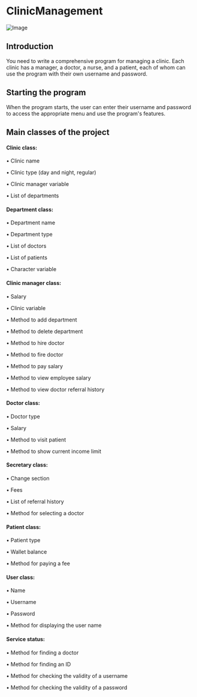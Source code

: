 # ClinicManagement

![Image](https://github.com/user-attachments/assets/fa4d87f1-0d3b-4974-a571-50b134f56ab6)

## Introduction
You need to write a comprehensive program for managing a clinic. Each clinic has a manager, a doctor, a nurse, and a patient, each of whom can use the program with their own username and password.

## Starting the program

When the program starts, the user can enter their username and password to access the appropriate menu and use the program's features.

## Main classes of the project

#### Clinic class:

• Clinic name

• Clinic type (day and night, regular)

• Clinic manager variable

• List of departments

#### Department class:

• Department name

• Department type

• List of doctors

• List of patients

• Character variable

#### Clinic manager class:

• Salary

• Clinic variable

• Method to add department

• Method to delete department

• Method to hire doctor

• Method to fire doctor

• Method to pay salary

• Method to view employee salary

• Method to view doctor referral history

#### Doctor class:

• Doctor type

• Salary

• Method to visit patient

• Method to show current income limit

#### Secretary class:

• Change section

• Fees

• List of referral history

• Method for selecting a doctor

#### Patient class:

• Patient type

• Wallet balance

• Method for paying a fee

#### User class:

• Name

• Username

• Password

• Method for displaying the user name

#### Service status:

• Method for finding a doctor

• Method for finding an ID

• Method for checking the validity of a username

• Method for checking the validity of a password
